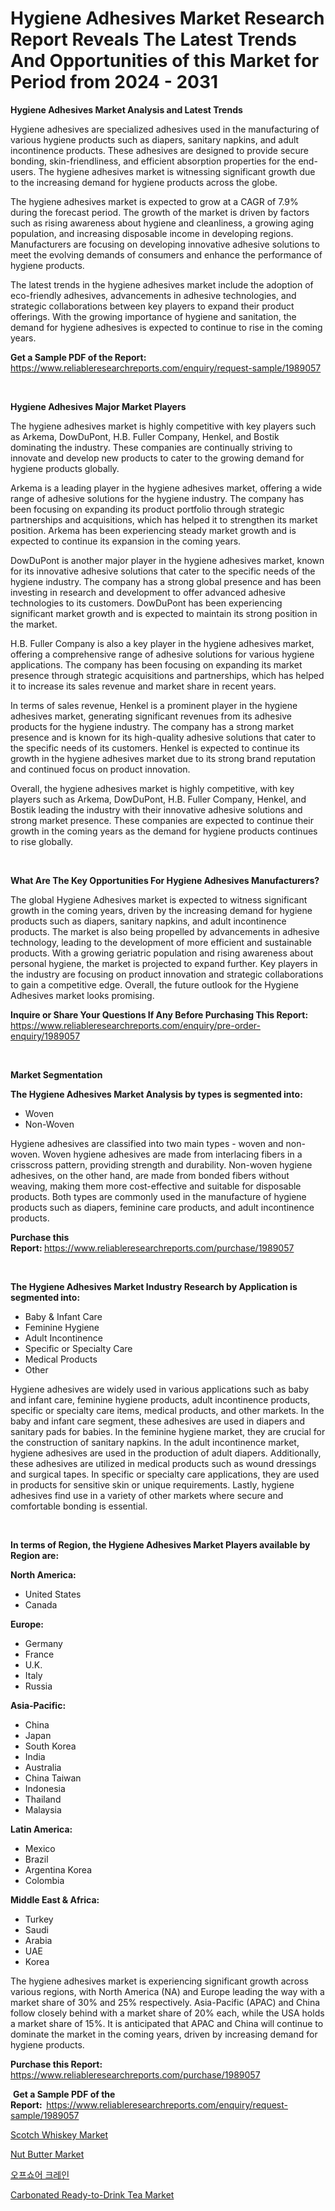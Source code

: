 <p><h1>Hygiene Adhesives Market Research Report Reveals The Latest Trends And Opportunities of this Market for Period from 2024 - 2031</h1></p><p><strong>Hygiene Adhesives Market Analysis and Latest Trends</strong></p>
<p><p>Hygiene adhesives are specialized adhesives used in the manufacturing of various hygiene products such as diapers, sanitary napkins, and adult incontinence products. These adhesives are designed to provide secure bonding, skin-friendliness, and efficient absorption properties for the end-users. The hygiene adhesives market is witnessing significant growth due to the increasing demand for hygiene products across the globe.</p><p>The hygiene adhesives market is expected to grow at a CAGR of 7.9% during the forecast period. The growth of the market is driven by factors such as rising awareness about hygiene and cleanliness, a growing aging population, and increasing disposable income in developing regions. Manufacturers are focusing on developing innovative adhesive solutions to meet the evolving demands of consumers and enhance the performance of hygiene products.</p><p>The latest trends in the hygiene adhesives market include the adoption of eco-friendly adhesives, advancements in adhesive technologies, and strategic collaborations between key players to expand their product offerings. With the growing importance of hygiene and sanitation, the demand for hygiene adhesives is expected to continue to rise in the coming years.</p></p>
<p><strong>Get a Sample PDF of the Report:&nbsp;</strong> <a href="https://www.reliableresearchreports.com/enquiry/request-sample/1989057">https://www.reliableresearchreports.com/enquiry/request-sample/1989057</a></p>
<p>&nbsp;</p>
<p><strong>Hygiene Adhesives Major Market Players</strong></p>
<p><p>The hygiene adhesives market is highly competitive with key players such as Arkema, DowDuPont, H.B. Fuller Company, Henkel, and Bostik dominating the industry. These companies are continually striving to innovate and develop new products to cater to the growing demand for hygiene products globally.</p><p>Arkema is a leading player in the hygiene adhesives market, offering a wide range of adhesive solutions for the hygiene industry. The company has been focusing on expanding its product portfolio through strategic partnerships and acquisitions, which has helped it to strengthen its market position. Arkema has been experiencing steady market growth and is expected to continue its expansion in the coming years.</p><p>DowDuPont is another major player in the hygiene adhesives market, known for its innovative adhesive solutions that cater to the specific needs of the hygiene industry. The company has a strong global presence and has been investing in research and development to offer advanced adhesive technologies to its customers. DowDuPont has been experiencing significant market growth and is expected to maintain its strong position in the market.</p><p>H.B. Fuller Company is also a key player in the hygiene adhesives market, offering a comprehensive range of adhesive solutions for various hygiene applications. The company has been focusing on expanding its market presence through strategic acquisitions and partnerships, which has helped it to increase its sales revenue and market share in recent years.</p><p>In terms of sales revenue, Henkel is a prominent player in the hygiene adhesives market, generating significant revenues from its adhesive products for the hygiene industry. The company has a strong market presence and is known for its high-quality adhesive solutions that cater to the specific needs of its customers. Henkel is expected to continue its growth in the hygiene adhesives market due to its strong brand reputation and continued focus on product innovation.</p><p>Overall, the hygiene adhesives market is highly competitive, with key players such as Arkema, DowDuPont, H.B. Fuller Company, Henkel, and Bostik leading the industry with their innovative adhesive solutions and strong market presence. These companies are expected to continue their growth in the coming years as the demand for hygiene products continues to rise globally.</p></p>
<p>&nbsp;</p>
<p><strong>What Are The Key Opportunities For Hygiene Adhesives Manufacturers?</strong></p>
<p><p>The global Hygiene Adhesives market is expected to witness significant growth in the coming years, driven by the increasing demand for hygiene products such as diapers, sanitary napkins, and adult incontinence products. The market is also being propelled by advancements in adhesive technology, leading to the development of more efficient and sustainable products. With a growing geriatric population and rising awareness about personal hygiene, the market is projected to expand further. Key players in the industry are focusing on product innovation and strategic collaborations to gain a competitive edge. Overall, the future outlook for the Hygiene Adhesives market looks promising.</p></p>
<p><strong>Inquire or Share Your Questions If Any Before Purchasing This Report:</strong> <a href="https://www.reliableresearchreports.com/enquiry/pre-order-enquiry/1989057">https://www.reliableresearchreports.com/enquiry/pre-order-enquiry/1989057</a></p>
<p>&nbsp;</p>
<p><strong>Market Segmentation</strong></p>
<p><strong>The Hygiene Adhesives Market Analysis by types is segmented into:</strong></p>
<p><ul><li>Woven</li><li>Non-Woven</li></ul></p>
<p><p>Hygiene adhesives are classified into two main types - woven and non-woven. Woven hygiene adhesives are made from interlacing fibers in a crisscross pattern, providing strength and durability. Non-woven hygiene adhesives, on the other hand, are made from bonded fibers without weaving, making them more cost-effective and suitable for disposable products. Both types are commonly used in the manufacture of hygiene products such as diapers, feminine care products, and adult incontinence products.</p></p>
<p><strong>Purchase this Report:&nbsp;</strong><a href="https://www.reliableresearchreports.com/purchase/1989057">https://www.reliableresearchreports.com/purchase/1989057</a></p>
<p>&nbsp;</p>
<p><strong>The Hygiene Adhesives Market Industry Research by Application is segmented into:</strong></p>
<p><ul><li>Baby & Infant Care</li><li>Feminine Hygiene</li><li>Adult Incontinence</li><li>Specific or Specialty Care</li><li>Medical Products</li><li>Other</li></ul></p>
<p><p>Hygiene adhesives are widely used in various applications such as baby and infant care, feminine hygiene products, adult incontinence products, specific or specialty care items, medical products, and other markets. In the baby and infant care segment, these adhesives are used in diapers and sanitary pads for babies. In the feminine hygiene market, they are crucial for the construction of sanitary napkins. In the adult incontinence market, hygiene adhesives are used in the production of adult diapers. Additionally, these adhesives are utilized in medical products such as wound dressings and surgical tapes. In specific or specialty care applications, they are used in products for sensitive skin or unique requirements. Lastly, hygiene adhesives find use in a variety of other markets where secure and comfortable bonding is essential.</p></p>
<p>&nbsp;</p>
<p><strong>In terms of Region, the Hygiene Adhesives Market Players available by Region are:</strong></p>
<p>
    <p> <strong> North America: </strong>
        <ul>
            <li>United States</li>
            <li>Canada</li>
        </ul>
        </p> 
    <p> <strong> Europe: </strong>
        <ul>
            <li>Germany</li>
            <li>France</li>
            <li>U.K.</li>
            <li>Italy</li>
            <li>Russia</li>
        </ul>
        </p> 
    <p> <strong> Asia-Pacific: </strong>
        <ul>
            <li>China</li>
            <li>Japan</li>
            <li>South Korea</li>
            <li>India</li>
            <li>Australia</li>
            <li>China Taiwan</li>
            <li>Indonesia</li>
            <li>Thailand</li>
            <li>Malaysia</li>
        </ul>
        </p> 
    <p> <strong> Latin America: </strong>
        <ul>
            <li>Mexico</li>
            <li>Brazil</li>
            <li>Argentina Korea</li>
            <li>Colombia</li>
        </ul>
        </p> 
    <p> <strong> Middle East & Africa: </strong>
        <ul>
            <li>Turkey</li>
            <li>Saudi</li>
            <li>Arabia</li>
            <li>UAE</li>
            <li>Korea</li>
        </ul>
    </p>
    </p>
<p><p>The hygiene adhesives market is experiencing significant growth across various regions, with North America (NA) and Europe leading the way with a market share of 30% and 25% respectively. Asia-Pacific (APAC) and China follow closely behind with a market share of 20% each, while the USA holds a market share of 15%. It is anticipated that APAC and China will continue to dominate the market in the coming years, driven by increasing demand for hygiene products.</p></p>
<p><strong>Purchase this Report: </strong><a href="https://www.reliableresearchreports.com/purchase/1989057">https://www.reliableresearchreports.com/purchase/1989057</a></p>
<p>&nbsp;<strong>Get a Sample PDF of the Report:&nbsp;&nbsp;</strong><a href="https://www.reliableresearchreports.com/enquiry/request-sample/1989057">https://www.reliableresearchreports.com/enquiry/request-sample/1989057</a></p>
<p><strong></strong></p>
<p><p><a href="https://view.publitas.com/reportprime-1/global-scotch-whiskey-market-by-types-applications-and-major-players-with-regional-growth-rate-analysis-and-development-situation-from-2024-to-2031/">Scotch Whiskey Market</a></p><p><a href="https://view.publitas.com/reportprime-1/nut-butter-market-insights-market-players-and-forecast-till-2031/">Nut Butter Market</a></p><p><a href="https://github.com/laholand/Market-Research-Report-List-2/blob/main/2755733192704.md">오프쇼어 크레인</a></p><p><a href="https://unruly-ladybug-44b.notion.site/Carbonated-Ready-to-Drink-Tea-Market-Analysis-Examines-its-Scope-on-Growth-Opportunities-and-Foreca-ceb7b2acfc9d4f36abd5742647996d56">Carbonated Ready-to-Drink Tea Market</a></p></p>